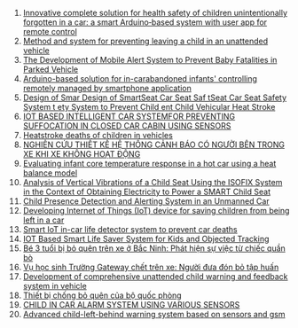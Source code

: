 1. [Innovative complete solution for health safety of children unintentionally forgotten in a car: a smart Arduino‐based system with user app for remote control](https://ietresearch.onlinelibrary.wiley.com/doi/epdf/10.1049/iet-smt.2018.5664)
2. [Method and system for preventing leaving a child in an unattended vehicle](https://patents.google.com/patent/US7786852B2/en)
3. [The Development of Mobile Alert System to Prevent Baby Fatalities in Parked Vehicle](https://ijset.tatiuc.edu.my/index.php/ijset/article/view/173/133)
4. [Arduino-based solution for in-carabandoned infants' controlling remotely managed by smartphone application](https://hrcak.srce.hr/file/322589)
5. [Design of Smar Design of SmartSeat Car Seat Saf tSeat Car Seat Safety System t ety System to Prevent Child ent Child Vehicular Heat Stroke](https://scholarworks.uark.edu/cgi/viewcontent.cgi?article=1046&context=eleguht)
6. [IOT BASED INTELLIGENT CAR SYSTEMFOR PREVENTING SUFFOCATION IN CLOSED CAR CABIN USING SENSORS](https://www.ijasret.com/VolumeArticles/FullTextPDF/459_5.IOT_BASED_INTELLIGENT_CAR_SYSTEMFOR_PREVENTING_SUFFOCATION_IN_CLOSED_CAR_CABIN_USING_SENSORS.pdf)
7. [Heatstroke deaths of children in vehicles](https://ui.adsabs.harvard.edu/abs/2025AMS...10548465N/abstract)
8. [NGHIÊN CỨU THIẾT KẾ HỆ THỐNG CẢNH BÁO CÓ NGƯỜI BÊN TRONG XE KHI XE KHÔNG HOẠT ĐỘNG](https://www.researchgate.net/profile/Hoai-Thuong-Nguyen/publication/358607603_KET_QUA_NGHIEN_CUU_BUOC_DAU_VE_ANH_HUONG_CUA_SONG_SIEU_AM_LEN_TINH_CHAT_DIEN_CUA_VAT_LIEU_NANOCOMPOSIT_SAT_DIEN/links/620b61a3634ff774f4ce8d63/KET-QUA-NGHIEN-CUU-BUOC-DAU-VE-ANH-HUONG-CUA-SONG-SIEU-AM-LEN-TINH-CHAT-DIEN-CUA-VAT-LIEU-NANOCOMPOSIT-SAT-DIEN.pdf#page=57)
9. [Evaluating infant core temperature response in a hot car using a heat balance model](https://link.springer.com/article/10.1007/s12024-014-9619-7)
10. [Analysis of Vertical Vibrations of a Child Seat Using the ISOFIX System in the Context of Obtaining Electricity to Power a SMART Child Seat](https://www.mdpi.com/1996-1073/18/16/4332)
11. [Child Presence Detection and Alerting System in an Unmanned Car](https://d1wqtxts1xzle7.cloudfront.net/83241467/V4I11-PICES0051-libre.pdf?1649143243=&response-content-disposition=inline%3B+filename%3DChild_Presence_Detection_and_Alerting_Sy.pdf&Expires=1756324429&Signature=ZK2EUb56RduNItXSbATLVuYwwu6yTdXq9OmpQ9orIaIKOatftGwaEyikOzyvurtBIBjwF-i3P~a8ROI5xr86Mykw0WG9IG3B9puaxrGGLsScYjn75qNmbSXkXZLqVWekiCCOYGUpgaxBZmJHO3atKELiCGiLDmZDbLc4WtgsNf1BDDPCRD8syAOK7r1u8GAsGfNj7w49ApSjqZX4UfOrV-wJ8t9PtUuTknbzZlNT2WdNhf7CudApl8FabQGoN7RF8RyCcESM66vLoi154f-fU9cGy1VZgp3s9MuCvRTax4K8fER50PwXgYStNKZIboceAgjWjuWYBinixPur-6fGFw__&Key-Pair-Id=APKAJLOHF5GGSLRBV4ZA)
12. [Developing Internet of Things (IoT) device for saving children from being left in a car](https://ph02.tci-thaijo.org/index.php/SciTechAsia/article/view/247449/167908)
13. [Smart IoT in-car life detector system to prevent car deaths](https://link.springer.com/chapter/10.1007/978-3-030-23357-0_10)
14. [IOT Based Smart Life Saver System for Kids and Objected Tracking](https://www.researchgate.net/profile/Dr-Diaa-Salama-2/publication/348789745_IOT_Based_Smart_Life_Saver_System_for_Kids_and_Objected_Tracking/links/62181482cf3e20571e216998/IOT-Based-Smart-Life-Saver-System-for-Kids-and-Objected-Tracking.pdf)
15. [Bé 3 tuổi bị bỏ quên trên xe ở Bắc Ninh: Phát hiện sự việc từ chiếc quần bò](https://laodong.vn/xa-hoi/be-3-tuoi-bi-bo-quen-tren-xe-o-bac-ninh-phat-hien-su-viec-tu-chiec-quan-bo-754926.ldo)
16. [Vụ học sinh Trường Gateway chết trên xe: Người đưa đón bỏ tập huấn](https://tuoitre.vn/vu-hoc-sinh-truong-gateway-chet-tren-xe-nguoi-dua-don-bo-tap-huan-20200114110531877.htm)
17. [Development of comprehensive unattended child warning and feedback system in vehicle](https://www.matec-conferences.org/articles/matecconf/pdf/2017/04/matecconf_aigev2017_01008.pdf)
18. [Thiết bị chống bỏ quên của bộ quốc phòng](https://thietbichongboquen.com/)
19. [CHILD IN CAR ALARM SYSTEM USING VARIOUS SENSORS](https://eprints.utem.edu.my/id/eprint/14672/1/jeas_0914_1230[1].pdf)
20. [Advanced child-left-behind warning system based on sensors and gsm]()
